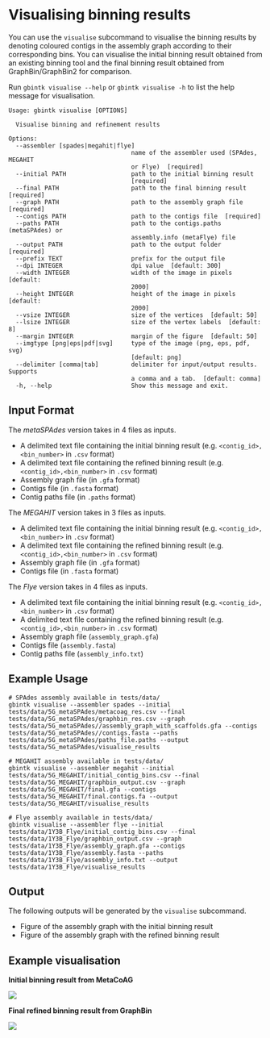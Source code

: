 # Visualising binning results

You can use the `visualise` subcommand to visualise the binning results by denoting coloured contigs in the assembly graph according to their corresponding bins. You can visualise the initial binning result obtained from an existing binning tool and the final binning result obtained from GraphBin/GraphBin2 for comparison.

Run `gbintk visualise --help` or `gbintk visualise -h` to list the help message for visualisation.

```shell
Usage: gbintk visualise [OPTIONS]

  Visualise binning and refinement results

Options:
  --assembler [spades|megahit|flye]
                                  name of the assembler used (SPAdes, MEGAHIT
                                  or Flye)  [required]
  --initial PATH                  path to the initial binning result
                                  [required]
  --final PATH                    path to the final binning result  [required]
  --graph PATH                    path to the assembly graph file  [required]
  --contigs PATH                  path to the contigs file  [required]
  --paths PATH                    path to the contigs.paths (metaSPAdes) or
                                  assembly.info (metaFlye) file
  --output PATH                   path to the output folder  [required]
  --prefix TEXT                   prefix for the output file
  --dpi INTEGER                   dpi value  [default: 300]
  --width INTEGER                 width of the image in pixels  [default:
                                  2000]
  --height INTEGER                height of the image in pixels  [default:
                                  2000]
  --vsize INTEGER                 size of the vertices  [default: 50]
  --lsize INTEGER                 size of the vertex labels  [default: 8]
  --margin INTEGER                margin of the figure  [default: 50]
  --imgtype [png|eps|pdf|svg]     type of the image (png, eps, pdf, svg)
                                  [default: png]
  --delimiter [comma|tab]         delimiter for input/output results. Supports
                                  a comma and a tab.  [default: comma]
  -h, --help                      Show this message and exit.
```

## Input Format

The *metaSPAdes* version takes in 4 files as inputs.

* A delimited text file containing the initial binning result (e.g. `<contig_id>,<bin_number>` in `.csv` format)
* A delimited text file containing the refined binning result (e.g. `<contig_id>,<bin_number>` in `.csv` format)
* Assembly graph file (in `.gfa` format)
* Contigs file (in `.fasta` format)
* Contig paths file (in `.paths` format)

The *MEGAHIT* version takes in 3 files as inputs.

* A delimited text file containing the initial binning result (e.g. `<contig_id>,<bin_number>` in `.csv` format)
* A delimited text file containing the refined binning result (e.g. `<contig_id>,<bin_number>` in `.csv` format)
* Assembly graph file (in `.gfa` format)
* Contigs file (in `.fasta` format)

The *Flye* version takes in 4 files as inputs.

* A delimited text file containing the initial binning result (e.g. `<contig_id>,<bin_number>` in `.csv` format)
* A delimited text file containing the refined binning result (e.g. `<contig_id>,<bin_number>` in `.csv` format)
* Assembly graph file (`assembly_graph.gfa`)
* Contigs file (`assembly.fasta`)
* Contig paths file (`assembly_info.txt`)

## Example Usage

```shell
# SPAdes assembly available in tests/data/
gbintk visualise --assembler spades --initial tests/data/5G_metaSPAdes/metacoag_res.csv --final tests/data/5G_metaSPAdes/graphbin_res.csv --graph tests/data/5G_metaSPAdes//assembly_graph_with_scaffolds.gfa --contigs tests/data/5G_metaSPAdes//contigs.fasta --paths tests/data/5G_metaSPAdes/paths_file.paths --output tests/data/5G_metaSPAdes/visualise_results

# MEGAHIT assembly available in tests/data/
gbintk visualise --assembler megahit --initial tests/data/5G_MEGAHIT/initial_contig_bins.csv --final tests/data/5G_MEGAHIT/graphbin_output.csv --graph tests/data/5G_MEGAHIT/final.gfa --contigs tests/data/5G_MEGAHIT/final.contigs.fa --output tests/data/5G_MEGAHIT/visualise_results

# Flye assembly available in tests/data/
gbintk visualise --assembler flye --initial tests/data/1Y3B_Flye/initial_contig_bins.csv --final tests/data/1Y3B_Flye/graphbin_output.csv --graph tests/data/1Y3B_Flye/assembly_graph.gfa --contigs tests/data/1Y3B_Flye/assembly.fasta --paths tests/data/1Y3B_Flye/assembly_info.txt --output tests/data/1Y3B_Flye/visualise_results
```

## Output

The following outputs will be generated by the `visualise` subcommand.

* Figure of the assembly graph with the initial binning result
* Figure of the assembly graph with the refined binning result

## Example visualisation

**Initial binning result from MetaCoAG**

![](images/initial_binning_result.png)

**Final refined binning result from GraphBin**

![](images/final_GraphBin_binning_result.png)